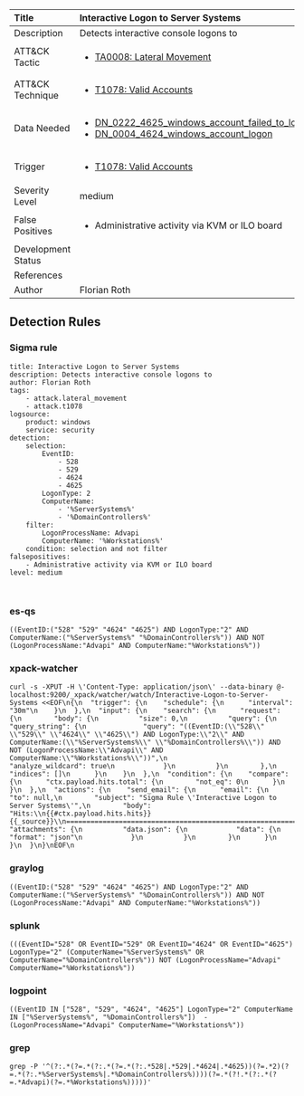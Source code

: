 | Title                | Interactive Logon to Server Systems                                                                                                                                                 |
|:---------------------|:------------------------------------------------------------------------------------------------------------------------------------------------------------|
| Description          | Detects interactive console logons to                                                                                                                                           |
| ATT&amp;CK Tactic    | <ul><li>[TA0008: Lateral Movement](https://attack.mitre.org/tactics/TA0008)</li></ul>  |
| ATT&amp;CK Technique | <ul><li>[T1078: Valid Accounts](https://attack.mitre.org/techniques/T1078)</li></ul>                             |
| Data Needed          | <ul><li>[DN_0222_4625_windows_account_failed_to_logon](../Data_Needed/DN_0222_4625_windows_account_failed_to_logon.md)</li><li>[DN_0004_4624_windows_account_logon](../Data_Needed/DN_0004_4624_windows_account_logon.md)</li></ul>                                                         |
| Trigger              | <ul><li>[T1078: Valid Accounts](../Triggers/T1078.md)</li></ul>  |
| Severity Level       | medium                                                                                                                                                 |
| False Positives      | <ul><li>Administrative activity via KVM or ILO board</li></ul>                                                                  |
| Development Status   |                                                                                                                                                 |
| References           | <ul></ul>                                                          |
| Author               | Florian Roth                                                                                                                                                |


## Detection Rules

### Sigma rule

```
title: Interactive Logon to Server Systems
description: Detects interactive console logons to 
author: Florian Roth
tags:
    - attack.lateral_movement
    - attack.t1078
logsource:
    product: windows
    service: security
detection:
    selection:
        EventID:
            - 528
            - 529
            - 4624
            - 4625
        LogonType: 2
        ComputerName:
            - '%ServerSystems%'
            - '%DomainControllers%'
    filter:
        LogonProcessName: Advapi
        ComputerName: '%Workstations%'
    condition: selection and not filter
falsepositives:
    - Administrative activity via KVM or ILO board
level: medium



```





### es-qs
    
```
((EventID:("528" "529" "4624" "4625") AND LogonType:"2" AND ComputerName:("%ServerSystems%" "%DomainControllers%")) AND NOT (LogonProcessName:"Advapi" AND ComputerName:"%Workstations%"))
```


### xpack-watcher
    
```
curl -s -XPUT -H \'Content-Type: application/json\' --data-binary @- localhost:9200/_xpack/watcher/watch/Interactive-Logon-to-Server-Systems <<EOF\n{\n  "trigger": {\n    "schedule": {\n      "interval": "30m"\n    }\n  },\n  "input": {\n    "search": {\n      "request": {\n        "body": {\n          "size": 0,\n          "query": {\n            "query_string": {\n              "query": "((EventID:(\\"528\\" \\"529\\" \\"4624\\" \\"4625\\") AND LogonType:\\"2\\" AND ComputerName:(\\"%ServerSystems%\\" \\"%DomainControllers%\\")) AND NOT (LogonProcessName:\\"Advapi\\" AND ComputerName:\\"%Workstations%\\"))",\n              "analyze_wildcard": true\n            }\n          }\n        },\n        "indices": []\n      }\n    }\n  },\n  "condition": {\n    "compare": {\n      "ctx.payload.hits.total": {\n        "not_eq": 0\n      }\n    }\n  },\n  "actions": {\n    "send_email": {\n      "email": {\n        "to": null,\n        "subject": "Sigma Rule \'Interactive Logon to Server Systems\'",\n        "body": "Hits:\\n{{#ctx.payload.hits.hits}}{{_source}}\\n================================================================================\\n{{/ctx.payload.hits.hits}}",\n        "attachments": {\n          "data.json": {\n            "data": {\n              "format": "json"\n            }\n          }\n        }\n      }\n    }\n  }\n}\nEOF\n
```


### graylog
    
```
((EventID:("528" "529" "4624" "4625") AND LogonType:"2" AND ComputerName:("%ServerSystems%" "%DomainControllers%")) AND NOT (LogonProcessName:"Advapi" AND ComputerName:"%Workstations%"))
```


### splunk
    
```
(((EventID="528" OR EventID="529" OR EventID="4624" OR EventID="4625") LogonType="2" (ComputerName="%ServerSystems%" OR ComputerName="%DomainControllers%")) NOT (LogonProcessName="Advapi" ComputerName="%Workstations%"))
```


### logpoint
    
```
((EventID IN ["528", "529", "4624", "4625"] LogonType="2" ComputerName IN ["%ServerSystems%", "%DomainControllers%"])  -(LogonProcessName="Advapi" ComputerName="%Workstations%"))
```


### grep
    
```
grep -P '^(?:.*(?=.*(?:.*(?=.*(?:.*528|.*529|.*4624|.*4625))(?=.*2)(?=.*(?:.*%ServerSystems%|.*%DomainControllers%))))(?=.*(?!.*(?:.*(?=.*Advapi)(?=.*%Workstations%)))))'
```



